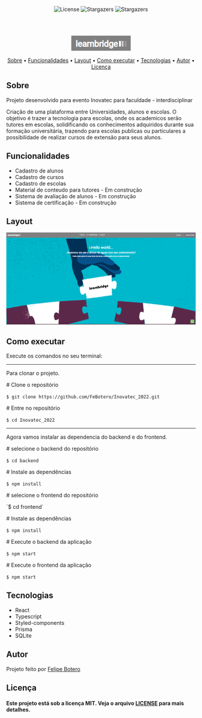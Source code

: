 <p align="center">
   <img alt="License" src="https://img.shields.io/badge/license-MIT-%23845afd">
   <img alt="Stargazers" src="https://img.shields.io/badge/Stars-1-%23845afd">
  <img alt="Stargazers" src="https://img.shields.io/badge/Forks-0-%23845afd">
 
  
  
</p>
<br><br>
<p align="center">
  <img alt="Learnbridge" src="https://github.com/FeBotero/Inovatec_2022/blob/main/logo.png">
 </p>                
 
 <p align="center">
 <a href="#sobre">Sobre</a> •
 <a href="#funcoes">Funcionalidades</a> •
 <a href="#layout">Layout</a> • 
 <a href="#como_executar">Como executar</a> • 
 <a href="#tecnologias">Tecnologias</a> • 
 <a href="#autor">Autor</a> • 
 <a href="#licenca">Licença</a>
</p>



<h2 id="sobre">Sobre</h2>

<p>Projeto desenvolvido para evento Inovatec para faculdade - interdisciplinar</p>
<p>Criação de uma plataforma entre Universidades, alunos e escolas. O objetivo é trazer a tecnologia para escolas, onde os academicos serão tutores em escolas, solidificando os conhecimentos adquiridos durante sua formação universitária, trazendo para escolas publicas ou particulares a possibilidade de realizar cursos de extensão para seus alunos. </p>

<h2 id="funcoes">Funcionalidades</h2>

<ul>
   <li>Cadastro de alunos</li>
   <li>Cadastro de cursos</li>
   <li>Cadastro de escolas</li> 
   <li>Material de conteudo para tutores - Em construção</li>
   <li>Sistema de avaliação de alunos - Em construção</li>
   <li>Sistema de certificação  - Em construção</li>
   
</ul>
   
   
   <h2 id="layout">Layout</h2>
   
   <img alt="Learnbridge" src="https://github.com/FeBotero/Inovatec_2022/blob/main/learnbridge.png">
 
  <h2 id="como_executar">Como executar</h2>
  <p>Execute os comandos no seu terminal:</p>
  
 <hr>
 Para clonar o projeto.
 
  <p># Clone o repositório</p>
   
   `$ git clone https://github.com/FeBotero/Inovatec_2022.git`


 <p># Entre no repositório</p>

`$ cd Inovatec_2022`

  <hr>
  Agora vamos instalar as dependencia do backend e do frontend.
  
  <p># selecione o backend do repositório</p>

 `$ cd backend`


 <p> # Instale as dependências</p>

`$ npm install`
      
<p># selecione o frontend do repositório</p>
`$ cd frontend`

 <p> # Instale as dependências</p>

`$ npm install`


  <p># Execute o backend da aplicação</p>

`$ npm start`

      
 <p># Execute o frontend da aplicação</p>

`$ npm start`


<h2 id="tecnologias">Tecnologias</h2>
  <ul>
  <li>React</li>
  <li>Typescript</li>
  <li>Styled-components </li>
  <li>Prisma</li>
  <li>SQLite</li>
  </ul>
   
<h2 id="autor">Autor</h2>

<p>
  Projeto feito por <a href="https://github.com/FeBotero">Felipe Botero<a/></p>
  
  
<h2 id="licenca">Licença</h2>
   
<h4>Este projeto está sob a licença MIT. Veja o arquivo <a href="https://github.com/FeBotero/Inovatec_2022/blob/main/LICENSE.txt">LICENSE</a> para mais detalhes.</h4>
